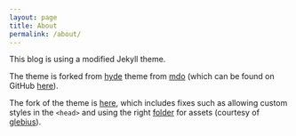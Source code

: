 ```yaml
---
layout: page
title: About
permalink: /about/
---
```


This blog is using a modified Jekyll theme.

The theme is forked from [hyde][hyde] theme from [mdo][mdo] (which can be found on GitHub [here][hyde-gh]).

The fork of the theme is [here][hyde-fork], which
includes fixes such as allowing custom styles in the `<head>` 
and using the right [folder][hyde-fork-pr-1] for assets (courtesy of [glebius][hyde-fork-pr-1-original]).

[mdo]: https://github.com/mdo
[hyde]: https://jekyllthemes.io/theme/hyde
[hyde-gh]: https://github.com/poole/hyde
[hyde-fork]: https://github.com/alexp1917/hyde
[hyde-fork-pr-1]: https://github.com/alexp1917/hyde/pull/1
[hyde-fork-pr-1-original]: https://github.com/poole/hyde/pull/212
